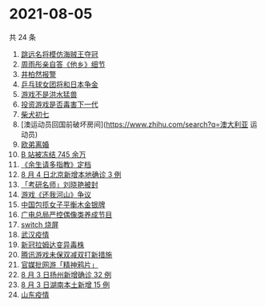 # 2021-08-05

共 24 条

<!-- BEGIN ZHIHUSEARCH -->
<!-- 最后更新时间 Thu Aug 05 2021 20:12:21 GMT+0800 (China Standard Time) -->
1. [跳远名将模仿海贼王夺冠](https://www.zhihu.com/search?q=海贼王)
1. [周雨彤亲自答《他乡》细节](https://www.zhihu.com/search?q=我在他乡挺好的)
1. [井柏然报警](https://www.zhihu.com/search?q=井柏然)
1. [乒乓球女团将和日本争金](https://www.zhihu.com/search?q=乒乓球女团)
1. [游戏不是洪水猛兽](https://www.zhihu.com/search?q=网络游戏)
1. [投资游戏是否毒害下一代](https://www.zhihu.com/search?q=网络游戏)
1. [柴犬初七](https://www.zhihu.com/search?q=柴犬初七)
1. [澳运动员回国前破坏房间](https://www.zhihu.com/search?q=澳大利亚 运动员)
1. [欧弟离婚](https://www.zhihu.com/search?q=欧弟)
1. [B 站被冻结 745 余万](https://www.zhihu.com/search?q=哔哩哔哩)
1. [《余生请多指教》定档](https://www.zhihu.com/search?q=余生请多指教)
1. [8 月 4 日北京新增本地确诊 3 例](https://www.zhihu.com/search?q=北京疫情)
1. [「考研名师」刘晓艳被封](https://www.zhihu.com/search?q=刘晓艳)
1. [游戏《还我河山》争议](https://www.zhihu.com/search?q=还我河山)
1. [中国包揽女子平衡木金银牌](https://www.zhihu.com/search?q=平衡木)
1. [广电总局严控偶像类养成节目](https://www.zhihu.com/search?q=选秀节目)
1. [switch 烧屏](https://www.zhihu.com/search?q=switch)
1. [武汉疫情](https://www.zhihu.com/search?q=武汉疫情)
1. [新冠拉姆达变异毒株](https://www.zhihu.com/search?q=拉姆达)
1. [腾讯游戏未保双减双打新措施](https://www.zhihu.com/search?q=腾讯游戏)
1. [官媒批网游「精神鸦片」](https://www.zhihu.com/search?q=网络游戏)
1. [8 月 3 日扬州新增确诊 32 例](https://www.zhihu.com/search?q=扬州)
1. [8 月 3 日湖南本土新增 15 例](https://www.zhihu.com/search?q=湖南疫情)
1. [山东疫情](https://www.zhihu.com/search?q=山东)
<!-- END ZHIHUSEARCH -->
